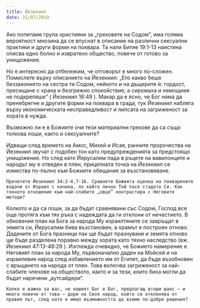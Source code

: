 ```yaml
---
title: Йезекиил
date: 31/07/2019
---
```


Ако попитаме група християни за „греховете на Содом”, има голяма вероятност мнозина да се впуснат в описание на различни сексуални практики и други форми на поквара. Та нали Битие 19:1-13 наистина описва едно болно и извратено общество, повече от готово за унищожение.

Но е интересно да отбележим, че отговорът е много по-сложен. Помислете върху описанието на Йезекиил: „Ето какво беше беззаконието на сестра ти Содом, нейното и на дъщерите ѝ: гордост, пресищане с храна и безгрижно спокойствие; а сиромаха и немощния не подкрепяше” ( Йезекиил 16:49 ). Макар да е ясно, че Бог няма да пренебрегне и другите форми на поквара в града, тук Йезекиил набляга върху икономическата несправедливост и липсата на загриженост за хората в нужда.

Възможно ли е в Божиите очи тези материални грехове да са също толкова лоши, както и сексуалните?

Идващи след времето на Амос, Михей и Исая, ранните пророчества на Йезекиил звучат с подобен тон като предупрежденията за предстоящо унищожение. Но след като Йерусалим пада в ръцете на вавилонците и народът му е отведен в плен, прицелната точка на Йезекиил се измества по-пълно към Божиите обещания за възстановяване.

`Прочетете Йезекиил 34:2-4,7-16. Сравнете Божията оценка на покварените водачи от Израил с начина, по който лично Той пасе стадото Си. Как тяхното отношение към най-слабите „овце” контрастира с Неговите методи?`

Колкото и да са лоши, за да бъдат сравнявани със Содом, Господ все още протяга към тях ръка с надеждата да ги отклони от нечестието. В обновения план на Бога за народа Му израилтяните се завръщат в земята си, Йерусалим бива възстановен, а храмът е построен отново. Дадените от Бога празници пак ще бъдат празнувани и земята отново ще бъде разделена поравно между хората като тяхно наследство (вж. Йезекиил 47:13-48:29 ). Изглежда очевидно, че Божието намерение е Неговият план за народа Му, първоначално даден на Мойсей и на израилевия народ след избавлението им от Египет, да бъде възобновен с връщането на народа от плен. Това включва загриженост за най-слабите членове на обществото, както и за тези, които биха могли да бъдат наречени „аутсайдери“.

`Колко е важно за вас, че нашият Бог е Бог, предлагащ втори шанс – и много повече от това – дори на Своя народ, който се отклонява от правия път, след като е имал възможността да вземе по-добри решения?`